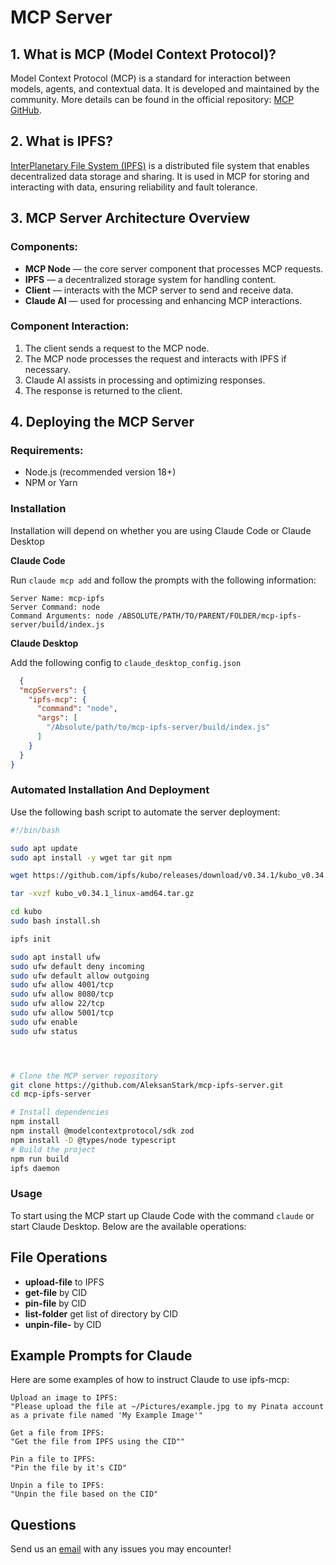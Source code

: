# MCP Server

## 1. What is MCP (Model Context Protocol)?

Model Context Protocol (MCP) is a standard for interaction between models, agents, and contextual data. It is developed and maintained by the community. More details can be found in the official repository: [MCP GitHub](https://github.com/modelcontextprotocol).

## 2. What is IPFS?

[InterPlanetary File System (IPFS)](https://ipfs.tech/) is a distributed file system that enables decentralized data storage and sharing. It is used in MCP for storing and interacting with data, ensuring reliability and fault tolerance.

## 3. MCP Server Architecture Overview

### Components:

- **MCP Node** — the core server component that processes MCP requests.
- **IPFS** — a decentralized storage system for handling content.
- **Client** — interacts with the MCP server to send and receive data.
- **Claude AI** — used for processing and enhancing MCP interactions.

### Component Interaction:

1. The client sends a request to the MCP node.
2. The MCP node processes the request and interacts with IPFS if necessary.
3. Claude AI assists in processing and optimizing responses.
4. The response is returned to the client.

## 4. Deploying the MCP Server

### Requirements:

- Node.js (recommended version 18+)
- NPM or Yarn

### Installation

Installation will depend on whether you are using Claude Code or Claude Desktop

**Claude Code**

Run `claude mcp add` and follow the prompts with the following information:

```
Server Name: mcp-ipfs
Server Command: node
Command Arguments: node /ABSOLUTE/PATH/TO/PARENT/FOLDER/mcp-ipfs-server/build/index.js
```

**Claude Desktop**

Add the following config to `claude_desktop_config.json`

```json
  {
  "mcpServers": {
    "ipfs-mcp": {
      "command": "node",
      "args": [
        "/Absolute/path/to/mcp-ipfs-server/build/index.js"
      ]
    }
  }
}
```

### Automated Installation And Deployment

Use the following bash script to automate the server deployment:

```bash
#!/bin/bash

sudo apt update
sudo apt install -y wget tar git npm

wget https://github.com/ipfs/kubo/releases/download/v0.34.1/kubo_v0.34.1_linux-amd64.tar.gz

tar -xvzf kubo_v0.34.1_linux-amd64.tar.gz

cd kubo
sudo bash install.sh

ipfs init

sudo apt install ufw
sudo ufw default deny incoming
sudo ufw default allow outgoing
sudo ufw allow 4001/tcp
sudo ufw allow 8080/tcp
sudo ufw allow 22/tcp
sudo ufw allow 5001/tcp
sudo ufw enable
sudo ufw status




# Clone the MCP server repository
git clone https://github.com/AleksanStark/mcp-ipfs-server.git
cd mcp-ipfs-server

# Install dependencies
npm install
npm install @modelcontextprotocol/sdk zod
npm install -D @types/node typescript
# Build the project
npm run build
ipfs daemon
```

### Usage

To start using the MCP start up Claude Code with the command `claude` or start Claude Desktop. Below are the available operations:

## File Operations

- **upload-file** to IPFS
- **get-file** by CID
- **pin-file** by CID
- **list-folder** get list of directory by CID
- **unpin-file-** by CID


## Example Prompts for Claude

Here are some examples of how to instruct Claude to use ipfs-mcp:

```
Upload an image to IPFS:
"Please upload the file at ~/Pictures/example.jpg to my Pinata account as a private file named 'My Example Image'"

Get a file from IPFS:
"Get the file from IPFS using the CID""

Pin a file to IPFS:
"Pin the file by it's CID"

Unpin a file to IPFS:
"Unpin the file based on the CID"
```

## Questions

Send us an [email](mailto:kadzutostark@gmail.com) with any issues you may encounter!

